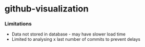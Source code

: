 # github-visualization

### Limitations
- Data not stored in database - may have slower load time
- Limited to analysing x last number of commits to prevent delays